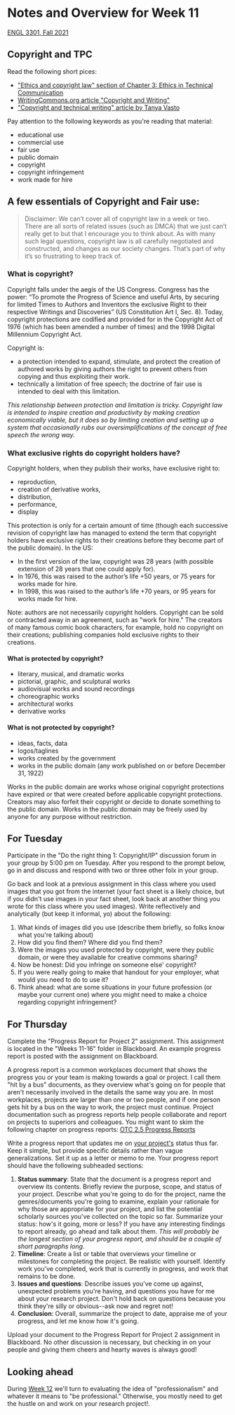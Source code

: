 # Notes and Overview for Week 11
[ENGL 3301, Fall 2021](../calendar.html)

## Copyright and TPC

Read the following short pices:
- ["Ethics and copyright law" section of Chapter 3: Ethics in Technical Communication](https://alg.manifoldapp.org/read/open-technical-communication/section/8b530f4b-5942-4071-845a-0a138601da10)
- [WritingCommons.org article "Copyright and Writing"](https://writingcommons.org/article/copyright-and-writing/)
- ["Copyright and technical writing" article by Tanya Vasto](https://stcwestcoast.ca/career/copyright-and-technical-writing)

Pay attention to the following keywords as you're reading that material:
  - educational use
  - commercial use
  - fair use
  - public domain
  - copyright
  - copyright infringement
  - work made for hire

## A few essentials of Copyright and Fair use:
>Disclaimer: We can’t cover all of copyright law in a week or two. There are all sorts of related issues (such as DMCA) that we just can’t really get to but that I encourage you to think about. As with many such legal questions, copyright law is all carefully negotiated and constructed, and changes as our society changes. That’s part of why it’s so frustrating to keep track of.

### What is copyright?
Copyright falls under the aegis of the US Congress. Congress has the power: “To promote the Progress of Science and useful Arts, by securing for limited Times to Authors and Inventors the exclusive Right to their respective Writings and Discoveries” (US Constitution Art I, Sec. 8). Today, copyright protections are codified and provided for in the Copyright Act of 1976 (which has been amended a number of times) and the 1998 Digital Millennium Copyright Act.

Copyright is:
 - a protection intended to expand, stimulate, and protect the creation of authored works by giving authors the right to prevent others from copying and thus exploiting their work.
 - technically a limitation of free speech; the doctrine of fair use is intended to deal with this limitation.

*This relationship between protection and limitation is tricky. Copyright law is intended to inspire creation and productivity by making creation economically viable, but it does so by limiting creation and setting up a system that occasionally rubs our oversimplifications of the concept of free speech the wrong way.*

### What exclusive rights do copyright holders have?
Copyright holders, when they publish their works, have exclusive right to:
 - reproduction,
 - creation of derivative works,
 - distribution,
 - performance,
 - display

This protection is only for a certain amount of time (though each successive revision of copyright law has managed to extend the term that copyright holders have exclusive rights to their creations before they become part of the public domain). In the US:
 - In the first version of the law, copyright was 28 years (with possible extension of 28 years that one could apply for).
 - In 1976, this was raised to the author’s life +50 years, or 75 years for works made for hire.
 - In 1998, this was raised to the author’s life +70 years, or 95 years for works made for hire.

Note: authors are not necessarily copyright holders. Copyright can be sold or contracted away in an agreement, such as "work for hire." The creators of many famous comic book characters, for example, hold no copyright on their creations; publishing companies hold exclusive rights to their creations.

#### What is protected by copyright?
- literary, musical, and dramatic works
- pictorial, graphic, and sculptural works
- audiovisual works and sound recordings
- choreographic works
- architectural works
- derivative works

#### What is not protected by copyright?
- ideas, facts, data
- logos/taglines
- works created by the government
- works in the public domain (any work published on or before December 31, 1922)

Works in the public domain are works whose original copyright protections have expired or that were created before applicable copyright protections. Creators may also forfeit their copyright or decide to donate something to the public domain. Works in the public domain may be freely used by anyone for any purpose without restriction.

## For Tuesday

Participate in the "Do the right thing 1: Copyright/IP" discussion forum in your group by 5:00 pm on Tuesday. After you respond to the prompt below, go in and discuss and respond with two or three other folx in your group.

Go back and look at a previous assignment in this class where you used images that you got from the internet (your fact sheet is a likely choice, but if you didn't use images in your fact sheet, look back at another thing you wrote for this class where you used images). Write reflectively and analytically (but keep it informal, yo) about the following:
1. What kinds of images did you use (describe them briefly, so folks know what you're talking about)
2. How did you find them? Where did you find them?
3. Were the images you used protected by copyright, were they public domain, or were they available for creative commons sharing?
4. Now be honest: Did you infringe on someone else' copyright?
5. If you were really going to make that handout for your employer, what would you need to do to use it?
6. Think ahead: what are some situations in your future profession (or maybe your current one) where you might need to make a choice regarding copyright infringement?

## For Thursday
Complete the "Progress Report for Project 2" assignment. This assignment is located in the "Weeks 11-16" folder in Blackboard. An example progress report is posted with the assignment on Blackboard.

A progress report is a common workplaces document that shows the progress you or your team is making towards a goal or project. I call them "hit by a bus" documents, as they overview what's going on for people that aren't necessarily involved in the details the same way you are. In most workplaces, projects are larger than one or two people, and if one person gets hit by a bus on the way to work, the project must continue. Project documentation such as progress reports help people collaborate and report on projects to superiors and colleagues. You might want to skim the following chapter on progress reports: [OTC 2.5 Progress Reports](https://alg.manifoldapp.org/read/open-technical-communication/section/732cb3dd-26de-4732-a854-4184dd2fae86)

Write a progress report that updates me on [your project's](./project-2) status thus far. Keep it simple, but provide specific details rather than vague generalizations. Set it up as a letter or memo to me. Your progress report should have the following subheaded sections:
 1. **Status summary**: State that the document is a progress report and overview its contents. Briefly review the purpose, scope, and status of your project. Describe what you're going to do for the project, name the genres/documents you're going to examine, explain your rationale for why those are appropriate for your project, and list the potential scholarly sources you've collected on the topic so far. Summarize your status: how's it going, more or less? If you have any interesting findings to report already, go ahead and talk about them. *This will probably be the longest section of your progress report, and should be a couple of short paragraphs long*.
 2. **Timeline**: Create a list or table that overviews your timeline or milestones for completing the project. Be realistic with yourself. Identify work you've completed, work that is currently in progress, and work that remains to be done.
 3. **Issues and questions**: Describe issues you've come up against, unexpected problems you're having, and questions you have for me about your research project. Don't hold back on questions because you think they're silly or obvious--ask now and regret not!
 4. **Conclusion**: Overall, summarize the project to date, appraise me of your progress, and let me know how it's going.

Upload your document to the Progress Report for Project 2 assignment in Blackboard. No other discussion is necessary, but checking in on your people and giving them cheers and hearty waves is always good!

## Looking ahead

During [Week 12](week-12-notes) we'll turn to evaluating the idea of "professionalism" and whatever it means to "be professional." Otherwise, you mostly need to get the hustle on and work on your research project!.
